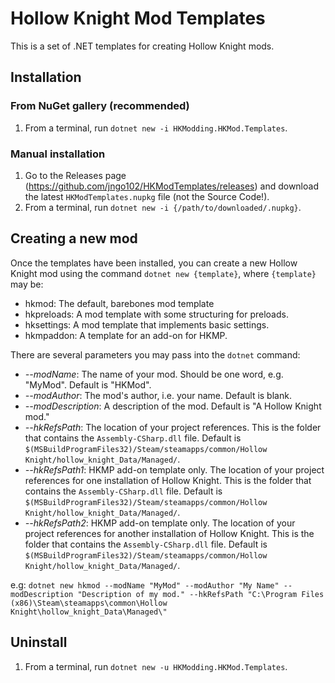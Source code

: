# Hollow Knight Mod Templates

This is a set of .NET templates for creating Hollow Knight mods. 

## Installation
### From NuGet gallery (recommended)
1.  From a terminal, run `dotnet new -i HKModding.HKMod.Templates`.
### Manual installation
1.  Go to the Releases page (https://github.com/jngo102/HKModTemplates/releases) and download the latest `HKModTemplates.nupkg` file (not the Source Code!). 
2.  From a terminal, run `dotnet new -i {/path/to/downloaded/.nupkg}`. 

## Creating a new mod
Once the templates have been installed, you can create a new Hollow Knight mod using the command `dotnet new {template}`, where `{template}` may be:
- hkmod: The default, barebones mod template
- hkpreloads: A mod template with some structuring for preloads.
- hksettings: A mod template that implements basic settings.
- hkmpaddon: A template for an add-on for HKMP.

There are several parameters you may pass into the `dotnet` command:
- *--modName*: The name of your mod. Should be one word, e.g. "MyMod". Default is "HKMod".
- *--modAuthor*: The mod's author, i.e. your name. Default is blank.
- *--modDescription*: A description of the mod. Default is "A Hollow Knight mod."
- *--hkRefsPath*: The location of your project references. This is the folder that contains the `Assembly-CSharp.dll` file. Default is `$(MSBuildProgramFiles32)/Steam/steamapps/common/Hollow Knight/hollow_knight_Data/Managed/`.
- *--hkRefsPath1*: HKMP add-on template only. The location of your project references for one installation of Hollow Knight. This is the folder that contains the `Assembly-CSharp.dll` file. Default is `$(MSBuildProgramFiles32)/Steam/steamapps/common/Hollow Knight/hollow_knight_Data/Managed/`.
- *--hkRefsPath2*: HKMP add-on template only. The location of your project references for another installation of Hollow Knight. This is the folder that contains the `Assembly-CSharp.dll` file. Default is `$(MSBuildProgramFiles32)/Steam/steamapps/common/Hollow Knight/hollow_knight_Data/Managed/`.


e.g: `dotnet new hkmod --modName "MyMod" --modAuthor "My Name" --modDescription "Description of my mod." --hkRefsPath "C:\Program Files (x86)\Steam\steamapps\common\Hollow Knight\hollow_knight_Data\Managed\"`

## Uninstall
1.  From a terminal, run `dotnet new -u HKModding.HKMod.Templates`.